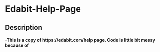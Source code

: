 # Edabit-Help-Page
<h2>Description</h2>
<h4>-This is a copy of https://edabit.com/help page. Code is little bit messy because of <style> tags :(</h4>
<h2>Libraries</h2>
<h4>-Font Awsome</h4>
<h4>-Bootstrap</h4>
<h2>İnstallation</h2>
<h4>-Upload this files to your localhost</h4>
